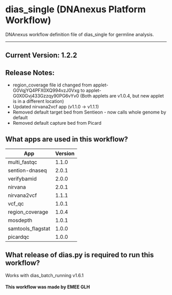 # dias_single (DNAnexus Platform Workflow)
DNAnexus workflow definition file of dias_single for germline analysis.

-------

## Current Version: 1.2.2

## Release Notes:
* region_coverage file id changed from applet-G0VqjYQ4PFX0XQ994vzJ0Vxg to applet-G0X0Gvj433Gzzqy90PG6vYv0 (Both applets are v1.0.4, but new applet is in a different location)
* Updated nirvana2vcf app (v1.1.0 → v1.1.1)
* Removed default target bed from Sentieon - now calls whole genome by default
* Removed default capture bed from Picard

## What apps are used in this workflow?

|  App 	| Version  	|
|---	|---	|
|multi_fastqc       |1.1.0|
|sention-dnaseq     |2.0.1|
|verifybamid        |2.0.0|
|nirvana            |2.0.1|
|nirvana2vcf        |1.1.1|
|vcf_qc 	        |1.0.1|  
|region_coverage   	|1.0.4|
|mosdepth           |1.0.1|
|samtools_flagstat  |1.0.0|
|picardqc           |1.0.0|


## What release of dias.py is required to run this workflow?

Works with dias_batch_running v1.6.1

#### This workflow was made by EMEE GLH
